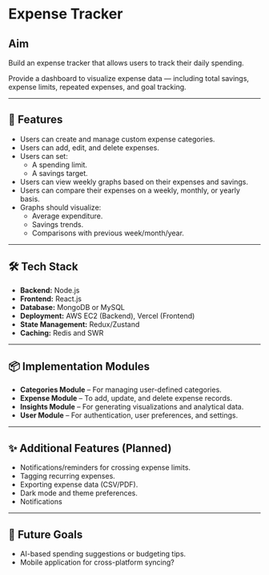 # Expense Tracker

## Aim

Build an expense tracker that allows users to track their daily spending.

Provide a dashboard to visualize expense data — including total savings, expense limits, repeated expenses, and goal tracking.

---

## 🚀 Features

- Users can create and manage custom expense categories.
- Users can add, edit, and delete expenses.
- Users can set:
  - A spending limit.
  - A savings target.
- Users can view weekly graphs based on their expenses and savings.
- Users can compare their expenses on a weekly, monthly, or yearly basis.
- Graphs should visualize:
  - Average expenditure.
  - Savings trends.
  - Comparisons with previous week/month/year.

---

## 🛠 Tech Stack

- **Backend:** Node.js
- **Frontend:** React.js
- **Database:** MongoDB or MySQL
- **Deployment:** AWS EC2 (Backend), Vercel (Frontend)
- **State Management:** Redux/Zustand
- **Caching:** Redis and SWR

---

## 📦 Implementation Modules

- **Categories Module** – For managing user-defined categories.
- **Expense Module** – To add, update, and delete expense records.
- **Insights Module** – For generating visualizations and analytical data.
- **User Module** – For authentication, user preferences, and settings.

---

## ✨ Additional Features (Planned)

- Notifications/reminders for crossing expense limits.
- Tagging recurring expenses.
- Exporting expense data (CSV/PDF).
- Dark mode and theme preferences.
- Notifications

---

## 🔮 Future Goals

- AI-based spending suggestions or budgeting tips.
- Mobile application for cross-platform syncing?
